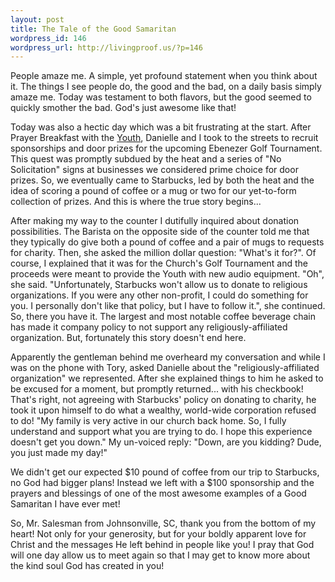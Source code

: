 ```yaml
--- 
layout: post
title: The Tale of the Good Samaritan
wordpress_id: 146
wordpress_url: http://livingproof.us/?p=146
---
```

People amaze me. A simple, yet profound statement when you think about it. The things I see people do, the good and the bad, on a daily basis simply amaze me. Today was testament to both flavors, but the good seemed to quickly smother the bad. God's just awesome like that!

Today was also a hectic day which was a bit frustrating at the start. After Prayer Breakfast with the [Youth](http://ebenezeryouth.com), Danielle and I took to the streets to recruit sponsorships and door prizes for the upcoming Ebenezer Golf Tournament. This quest was promptly subdued by the heat and a series of "No Solicitation" signs at businesses we considered prime choice for door prizes. So, we eventually came to Starbucks, led by both the heat and the idea of scoring a pound of coffee or a mug or two for our yet-to-form collection of prizes. And this is where the true story begins...

After making my way to the counter I dutifully inquired about donation possibilities. The Barista on the opposite side of the counter told me that they typically do give both a pound of coffee and a pair of mugs to requests for charity. Then, she asked the million dollar question: "What's it for?". Of course, I explained that it was for the Church's Golf Tournament and the proceeds were meant to provide the Youth with new audio equipment. "Oh", she said. "Unfortunately, Starbucks won't allow us to donate to religious organizations. If you were any other non-profit, I could do something for you. I personally don't like that policy, but I have to follow it.", she continued. So, there you have it. The largest and most notable coffee beverage chain has made it company policy to not support any religiously-affiliated organization. But, fortunately this story doesn't end here.

Apparently the gentleman behind me overheard my conversation and while I was on the phone with Tory, asked Danielle about the "religiously-affiliated organization" we represented. After she explained things to him he asked to be excused for a moment, but promptly returned... with his checkbook! That's right, not agreeing with Starbucks' policy on donating to charity, he took it upon himself to do what a wealthy, world-wide corporation refused to do! "My family is very active in our church back home. So, I fully understand and support what you are trying to do. I hope this experience doesn't get you down." My un-voiced reply: "Down, are you kidding? Dude, you just made my day!"

We didn't get our expected $10 pound of coffee from our trip to Starbucks, no God had bigger plans! Instead we left with a $100 sponsorship and the prayers and blessings of one of the most awesome examples of a Good Samaritan I have ever met!

So, Mr. Salesman from Johnsonville, SC, thank you from the bottom of my heart! Not only for your generosity, but for your boldly apparent love for Christ and the messages He left behind in people like you! I pray that God will one day allow us to meet again so that I may get to know more about the kind soul God has created in you!
